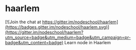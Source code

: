 # haarlem

[![Join the chat at https://gitter.im/nodeschool/haarlem](https://badges.gitter.im/nodeschool/haarlem.svg)](https://gitter.im/nodeschool/haarlem?utm_source=badge&utm_medium=badge&utm_campaign=pr-badge&utm_content=badge)
Learn node in Haarlem
